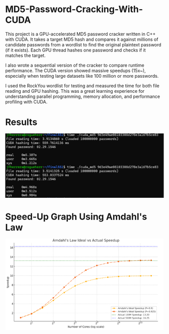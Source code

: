 # MD5-Password-Cracking-With-CUDA

This project is a GPU-accelerated MD5 password cracker written in C++ with CUDA. It takes a target MD5 hash and compares it against millions of candidate passwords from a wordlist to find the original plaintext password (if it exists). Each GPU thread hashes one password and checks if it matches the target.

I also wrote a sequential version of the cracker to compare runtime performance. The CUDA version showed massive speedups (15x~), especially when testing large datasets like 100 million or more passwords.

I used the RockYou wordlist for testing and measured the time for both file reading and GPU hashing. This was a great learning experience for understanding parallel programming, memory allocation, and performance profiling with CUDA.

# Results
<img src="https://github.com/jfherrera02/MD5-Password-Cracking-With-CUDA/blob/main/images/CUDA-crack.png?raw=true" alt="CUDA password cracking output" width="650"/>

# Speed-Up Graph Using Amdahl's Law
<img src="https://github.com/jfherrera02/MD5-Password-Cracking-With-CUDA/blob/main/images/Amdahl-graph.png?raw=true" alt="Amdahl's Law speed-up graph" width="700"/>
